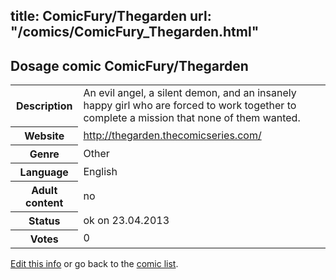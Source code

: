 title: ComicFury/Thegarden
url: "/comics/ComicFury_Thegarden.html"
---
Dosage comic ComicFury/Thegarden
-----------------------------------------

<table class="comicinfo">
<tr>
<th>Description</th><td>An evil angel, a silent demon, and an insanely happy girl who are forced to work together to complete a mission that none of them wanted.</td>
</tr>
<tr>
<th>Website</th><td><a href="http://thegarden.thecomicseries.com/">http://thegarden.thecomicseries.com/</a></td>
</tr>
<tr>
<th>Genre</th><td>Other</td>
</tr>
<tr>
<th>Language</th><td>English</td>
</tr>
<tr>
<th>Adult content</th><td>no</td>
</tr>
<tr>
<th>Status</th><td>ok on 23.04.2013</td>
</tr>
<tr>
<th>Votes</th><td>0</div></td>
</tr>
</table>

[Edit this info](/comics/ComicFury_Thegarden_edit.html) or go back to the [comic list](../comic-index.html).
